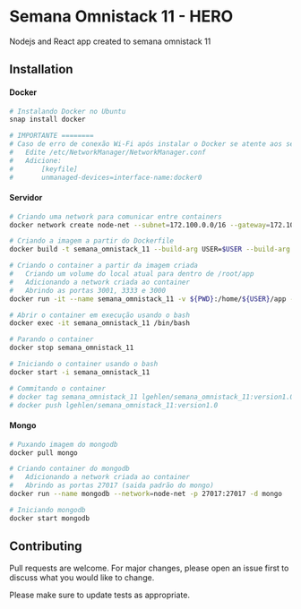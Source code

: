 # Semana Omnistack 11 - HERO

Nodejs and React app created to semana omnistack 11

## Installation

#### Docker
```bash
# Instalando Docker no Ubuntu
snap install docker

# IMPORTANTE ========
# Caso de erro de conexão Wi-Fi após instalar o Docker se atente aos seguintes passos:
# 	Edite /etc/NetworkManager/NetworkManager.conf
# 	Adicione:
#		[keyfile]
#		unmanaged-devices=interface-name:docker0
```

#### Servidor
```bash
# Criando uma network para comunicar entre containers
docker network create node-net --subnet=172.100.0.0/16 --gateway=172.100.0.1

# Criando a imagem a partir do Dockerfile
docker build -t semana_omnistack_11 --build-arg USER=$USER --build-arg UID=$(id -u) --build-arg GID=$(id -g) --build-arg PW=1234 -f Dockerfile .

# Criando o container a partir da imagem criada
# 	Criando um volume do local atual para dentro de /root/app
#	Adicionando a network criada ao container
# 	Abrindo as portas 3001, 3333 e 3000
docker run -it --name semana_omnistack_11 -v ${PWD}:/home/${USER}/app --network=node-net -p 3000:3000 -p 3001:3001 -p 3333:3333 -d semana_omnistack_11

# Abrir o container em execução usando o bash
docker exec -it semana_omnistack_11 /bin/bash

# Parando o container
docker stop semana_omnistack_11

# Iniciando o container usando o bash
docker start -i semana_omnistack_11

# Commitando o container 
# docker tag semana_omnistack_11 lgehlen/semana_omnistack_11:version1.0
# docker push lgehlen/semana_omnistack_11:version1.0
```

#### Mongo
```bash
# Puxando imagem do mongodb
docker pull mongo

# Criando container do mongodb
#	Adicionando a network criada ao container
# 	Abrindo as portas 27017 (saida padrão do mongo)
docker run --name mongodb --network=node-net -p 27017:27017 -d mongo

# Iniciando mongodb 
docker start mongodb

```
## Contributing
Pull requests are welcome. For major changes, please open an issue first to discuss what you would like to change.

Please make sure to update tests as appropriate.
